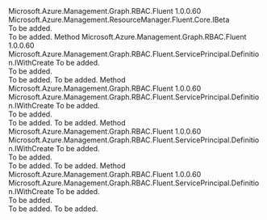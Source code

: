 <Type Name="IWithApplicationBeta" FullName="Microsoft.Azure.Management.Graph.RBAC.Fluent.ServicePrincipal.Definition.IWithApplicationBeta">
  <TypeSignature Language="C#" Value="public interface IWithApplicationBeta : Microsoft.Azure.Management.ResourceManager.Fluent.Core.IBeta" />
  <TypeSignature Language="ILAsm" Value=".class public interface auto ansi abstract IWithApplicationBeta implements class Microsoft.Azure.Management.ResourceManager.Fluent.Core.IBeta" />
  <TypeSignature Language="DocId" Value="T:Microsoft.Azure.Management.Graph.RBAC.Fluent.ServicePrincipal.Definition.IWithApplicationBeta" />
  <TypeSignature Language="VB.NET" Value="Public Interface IWithApplicationBeta&#xA;Implements IBeta" />
  <TypeSignature Language="F#" Value="type IWithApplicationBeta = interface&#xA;    interface IBeta" />
  <AssemblyInfo>
    <AssemblyName>Microsoft.Azure.Management.Graph.RBAC.Fluent</AssemblyName>
    <AssemblyVersion>1.0.0.60</AssemblyVersion>
  </AssemblyInfo>
  <Interfaces>
    <Interface>
      <InterfaceName>Microsoft.Azure.Management.ResourceManager.Fluent.Core.IBeta</InterfaceName>
    </Interface>
  </Interfaces>
  <Docs>
    <summary>To be added.</summary>
    <remarks>To be added.</remarks>
  </Docs>
  <Members>
    <Member MemberName="WithExistingApplication">
      <MemberSignature Language="C#" Value="public Microsoft.Azure.Management.Graph.RBAC.Fluent.ServicePrincipal.Definition.IWithCreate WithExistingApplication (Microsoft.Azure.Management.Graph.RBAC.Fluent.IActiveDirectoryApplication application);" />
      <MemberSignature Language="ILAsm" Value=".method public hidebysig newslot virtual instance class Microsoft.Azure.Management.Graph.RBAC.Fluent.ServicePrincipal.Definition.IWithCreate WithExistingApplication(class Microsoft.Azure.Management.Graph.RBAC.Fluent.IActiveDirectoryApplication application) cil managed" />
      <MemberSignature Language="DocId" Value="M:Microsoft.Azure.Management.Graph.RBAC.Fluent.ServicePrincipal.Definition.IWithApplicationBeta.WithExistingApplication(Microsoft.Azure.Management.Graph.RBAC.Fluent.IActiveDirectoryApplication)" />
      <MemberSignature Language="VB.NET" Value="Public Function WithExistingApplication (application As IActiveDirectoryApplication) As IWithCreate" />
      <MemberSignature Language="F#" Value="abstract member WithExistingApplication : Microsoft.Azure.Management.Graph.RBAC.Fluent.IActiveDirectoryApplication -&gt; Microsoft.Azure.Management.Graph.RBAC.Fluent.ServicePrincipal.Definition.IWithCreate" Usage="iWithApplicationBeta.WithExistingApplication application" />
      <MemberType>Method</MemberType>
      <AssemblyInfo>
        <AssemblyName>Microsoft.Azure.Management.Graph.RBAC.Fluent</AssemblyName>
        <AssemblyVersion>1.0.0.60</AssemblyVersion>
      </AssemblyInfo>
      <ReturnValue>
        <ReturnType>Microsoft.Azure.Management.Graph.RBAC.Fluent.ServicePrincipal.Definition.IWithCreate</ReturnType>
      </ReturnValue>
      <Parameters>
        <Parameter Name="application" Type="Microsoft.Azure.Management.Graph.RBAC.Fluent.IActiveDirectoryApplication" />
      </Parameters>
      <Docs>
        <param name="application">To be added.</param>
        <summary>To be added.</summary>
        <returns>To be added.</returns>
        <remarks>To be added.</remarks>
      </Docs>
    </Member>
    <Member MemberName="WithExistingApplication">
      <MemberSignature Language="C#" Value="public Microsoft.Azure.Management.Graph.RBAC.Fluent.ServicePrincipal.Definition.IWithCreate WithExistingApplication (string id);" />
      <MemberSignature Language="ILAsm" Value=".method public hidebysig newslot virtual instance class Microsoft.Azure.Management.Graph.RBAC.Fluent.ServicePrincipal.Definition.IWithCreate WithExistingApplication(string id) cil managed" />
      <MemberSignature Language="DocId" Value="M:Microsoft.Azure.Management.Graph.RBAC.Fluent.ServicePrincipal.Definition.IWithApplicationBeta.WithExistingApplication(System.String)" />
      <MemberSignature Language="VB.NET" Value="Public Function WithExistingApplication (id As String) As IWithCreate" />
      <MemberSignature Language="F#" Value="abstract member WithExistingApplication : string -&gt; Microsoft.Azure.Management.Graph.RBAC.Fluent.ServicePrincipal.Definition.IWithCreate" Usage="iWithApplicationBeta.WithExistingApplication id" />
      <MemberType>Method</MemberType>
      <AssemblyInfo>
        <AssemblyName>Microsoft.Azure.Management.Graph.RBAC.Fluent</AssemblyName>
        <AssemblyVersion>1.0.0.60</AssemblyVersion>
      </AssemblyInfo>
      <ReturnValue>
        <ReturnType>Microsoft.Azure.Management.Graph.RBAC.Fluent.ServicePrincipal.Definition.IWithCreate</ReturnType>
      </ReturnValue>
      <Parameters>
        <Parameter Name="id" Type="System.String" />
      </Parameters>
      <Docs>
        <param name="id">To be added.</param>
        <summary>To be added.</summary>
        <returns>To be added.</returns>
        <remarks>To be added.</remarks>
      </Docs>
    </Member>
    <Member MemberName="WithNewApplication">
      <MemberSignature Language="C#" Value="public Microsoft.Azure.Management.Graph.RBAC.Fluent.ServicePrincipal.Definition.IWithCreate WithNewApplication (Microsoft.Azure.Management.ResourceManager.Fluent.Core.ResourceActions.ICreatable&lt;Microsoft.Azure.Management.Graph.RBAC.Fluent.IActiveDirectoryApplication&gt; applicationCreatable);" />
      <MemberSignature Language="ILAsm" Value=".method public hidebysig newslot virtual instance class Microsoft.Azure.Management.Graph.RBAC.Fluent.ServicePrincipal.Definition.IWithCreate WithNewApplication(class Microsoft.Azure.Management.ResourceManager.Fluent.Core.ResourceActions.ICreatable`1&lt;class Microsoft.Azure.Management.Graph.RBAC.Fluent.IActiveDirectoryApplication&gt; applicationCreatable) cil managed" />
      <MemberSignature Language="DocId" Value="M:Microsoft.Azure.Management.Graph.RBAC.Fluent.ServicePrincipal.Definition.IWithApplicationBeta.WithNewApplication(Microsoft.Azure.Management.ResourceManager.Fluent.Core.ResourceActions.ICreatable{Microsoft.Azure.Management.Graph.RBAC.Fluent.IActiveDirectoryApplication})" />
      <MemberSignature Language="VB.NET" Value="Public Function WithNewApplication (applicationCreatable As ICreatable(Of IActiveDirectoryApplication)) As IWithCreate" />
      <MemberSignature Language="F#" Value="abstract member WithNewApplication : Microsoft.Azure.Management.ResourceManager.Fluent.Core.ResourceActions.ICreatable&lt;Microsoft.Azure.Management.Graph.RBAC.Fluent.IActiveDirectoryApplication&gt; -&gt; Microsoft.Azure.Management.Graph.RBAC.Fluent.ServicePrincipal.Definition.IWithCreate" Usage="iWithApplicationBeta.WithNewApplication applicationCreatable" />
      <MemberType>Method</MemberType>
      <AssemblyInfo>
        <AssemblyName>Microsoft.Azure.Management.Graph.RBAC.Fluent</AssemblyName>
        <AssemblyVersion>1.0.0.60</AssemblyVersion>
      </AssemblyInfo>
      <ReturnValue>
        <ReturnType>Microsoft.Azure.Management.Graph.RBAC.Fluent.ServicePrincipal.Definition.IWithCreate</ReturnType>
      </ReturnValue>
      <Parameters>
        <Parameter Name="applicationCreatable" Type="Microsoft.Azure.Management.ResourceManager.Fluent.Core.ResourceActions.ICreatable&lt;Microsoft.Azure.Management.Graph.RBAC.Fluent.IActiveDirectoryApplication&gt;" />
      </Parameters>
      <Docs>
        <param name="applicationCreatable">To be added.</param>
        <summary>To be added.</summary>
        <returns>To be added.</returns>
        <remarks>To be added.</remarks>
      </Docs>
    </Member>
    <Member MemberName="WithNewApplication">
      <MemberSignature Language="C#" Value="public Microsoft.Azure.Management.Graph.RBAC.Fluent.ServicePrincipal.Definition.IWithCreate WithNewApplication (string signOnUrl);" />
      <MemberSignature Language="ILAsm" Value=".method public hidebysig newslot virtual instance class Microsoft.Azure.Management.Graph.RBAC.Fluent.ServicePrincipal.Definition.IWithCreate WithNewApplication(string signOnUrl) cil managed" />
      <MemberSignature Language="DocId" Value="M:Microsoft.Azure.Management.Graph.RBAC.Fluent.ServicePrincipal.Definition.IWithApplicationBeta.WithNewApplication(System.String)" />
      <MemberSignature Language="VB.NET" Value="Public Function WithNewApplication (signOnUrl As String) As IWithCreate" />
      <MemberSignature Language="F#" Value="abstract member WithNewApplication : string -&gt; Microsoft.Azure.Management.Graph.RBAC.Fluent.ServicePrincipal.Definition.IWithCreate" Usage="iWithApplicationBeta.WithNewApplication signOnUrl" />
      <MemberType>Method</MemberType>
      <AssemblyInfo>
        <AssemblyName>Microsoft.Azure.Management.Graph.RBAC.Fluent</AssemblyName>
        <AssemblyVersion>1.0.0.60</AssemblyVersion>
      </AssemblyInfo>
      <ReturnValue>
        <ReturnType>Microsoft.Azure.Management.Graph.RBAC.Fluent.ServicePrincipal.Definition.IWithCreate</ReturnType>
      </ReturnValue>
      <Parameters>
        <Parameter Name="signOnUrl" Type="System.String" />
      </Parameters>
      <Docs>
        <param name="signOnUrl">To be added.</param>
        <summary>To be added.</summary>
        <returns>To be added.</returns>
        <remarks>To be added.</remarks>
      </Docs>
    </Member>
  </Members>
</Type>